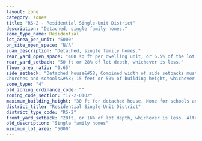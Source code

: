 ```yaml
---
layout: zone
category: zones
title: "RS-2 - Residential Single-Unit District"
description: "Detached, single family homes."
zone_type_name: Residential
lot_area_per_unit: "5000"
on_site_open_space: "N/A"
juan_description: "Detached, single family homes."
rear_yard_open_space: "400 sq ft per dwelling unit, or 6.5% of the lot area, which ever is greater."
rear_yard_setback: "50 ft or 28% of lot depth, whichever is less."
floor_area_ratio: "0.65"
side_setback: "Detached house&#58; Combined width of side setbacks must equal 30% of lot width, with neither setback less than 4 feet or 10% of lot width (whichever is greater.)
Churches and schools&#58; 15 feet or 50% of building height, whichever is greater."
zone_type: "4"
old_zoning_ordinance_code: ""
zoning_code_section: "17-2-0102"
maximum_building_height: "30 ft for detached house. None for schools and churches."
district_title: "Residential Single-Unit District"
district_type_code: "RS-2"
front_yard_setback: "20ft, or 16% of lot depth, whichever is less. Alternatively, setback can be the average front yard depth of nearest 2 lots."
old_description: "Single family homes"
minimum_lot_area: "5000"
---
```

